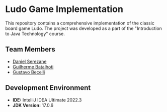 # Ludo Game Implementation

This repository contains a comprehensive implementation of the classic board game Ludo. The project was developed as a part of the "Introduction to Java Technology" course.

## Team Members

* [Daniel Serezane](https://github.com/salies)
* [Guilherme Batalhoti](https://github.com/GuiBatalhoti)
* [Gustavo Becelli](https://github.com/becelli)

## Development Environment

* **IDE:** IntelliJ IDEA Ultimate 2022.3
* **JDK Version:** 17.0.6
